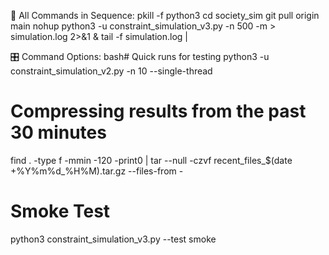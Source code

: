
🎯 All Commands in Sequence:
pkill -f python3
cd society_sim
git pull origin main
nohup python3 -u constraint_simulation_v3.py -n 500 -m > simulation.log 2>&1 &
tail -f simulation.log |

🎛️ Command Options:
bash# Quick runs for testing
python3 -u constraint_simulation_v2.py -n 10 --single-thread

# Compressing results from the past 30 minutes
find . -type f -mmin -120 -print0 | tar --null -czvf recent_files_$(date +%Y%m%d_%H%M).tar.gz --files-from -

# Smoke Test
python3 constraint_simulation_v3.py --test smoke